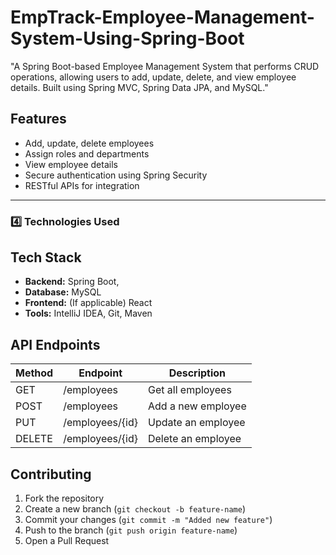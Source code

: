 # EmpTrack-Employee-Management-System-Using-Spring-Boot
"A Spring Boot-based Employee Management System that performs CRUD operations, allowing users to add, update, delete, and view employee details. Built using Spring MVC, Spring Data JPA, and MySQL."

## Features
- Add, update, delete employees
- Assign roles and departments
- View employee details
- Secure authentication using Spring Security
- RESTful APIs for integration

  
---

### **4️⃣ Technologies Used**  

## Tech Stack
- **Backend:** Spring Boot,
- **Database:** MySQL
- **Frontend:** (If applicable) React 
- **Tools:** IntelliJ IDEA, Git, Maven

## API Endpoints
| Method | Endpoint        | Description            |
|--------|---------------|------------------------|
| GET    | /employees     | Get all employees     |
| POST   | /employees     | Add a new employee    |
| PUT    | /employees/{id} | Update an employee    |
| DELETE | /employees/{id} | Delete an employee    |

## Contributing
1. Fork the repository
2. Create a new branch (`git checkout -b feature-name`)
3. Commit your changes (`git commit -m "Added new feature"`)
4. Push to the branch (`git push origin feature-name`)
5. Open a Pull Request



